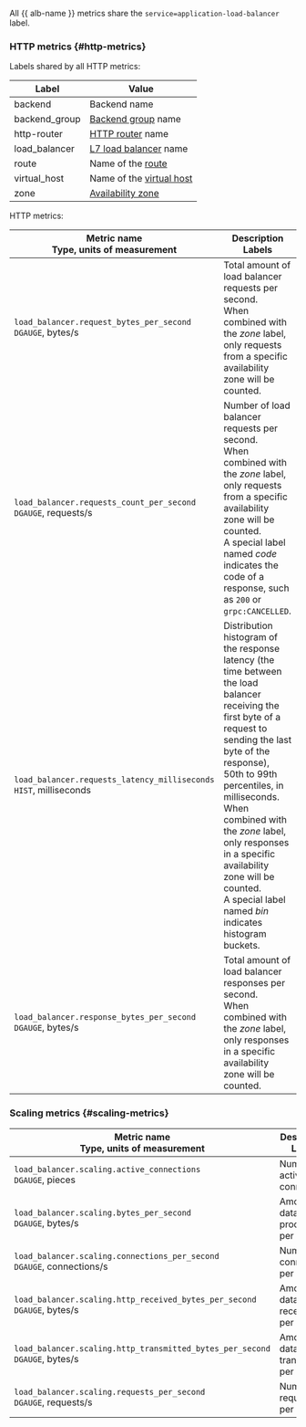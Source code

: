 All {{ alb-name }} metrics share the `service=application-load-balancer` label.

### HTTP metrics {#http-metrics}

Labels shared by all HTTP metrics:

| Label | Value |
| --- | --- |
| backend | Backend name |
| backend_group | [Backend group](../../../application-load-balancer/concepts/backend-group.md) name |
| http-router | [HTTP router](../../../application-load-balancer/concepts/http-router.md) name |
| load_balancer | [L7 load balancer](../../../application-load-balancer/concepts/application-load-balancer.md) name |
| route | Name of the [route](../../../application-load-balancer/concepts/http-router.md#routes) |
| virtual_host | Name of the [virtual host](../../../application-load-balancer/concepts/http-router.md#virtual-host) |
| zone | [Availability zone](../../../overview/concepts/geo-scope.md) |

HTTP metrics:

| Metric name<br>Type, units of measurement | Description<br>Labels |
| --- | --- |
| `load_balancer.request_bytes_per_second`<br>`DGAUGE`, bytes/s | Total amount of load balancer requests per second.<br>When combined with the *zone* label, only requests from a specific availability zone will be counted. |
| `load_balancer.requests_count_per_second`<br>`DGAUGE`, requests/s | Number of load balancer requests per second.<br>When combined with the *zone* label, only requests from a specific availability zone will be counted.<br>A special label named *code* indicates the code of a response, such as `200` or `grpc:CANCELLED`. |
| `load_balancer.requests_latency_milliseconds`<br>`HIST`, milliseconds | Distribution histogram of the response latency (the time between the load balancer receiving the first byte of a request to sending the last byte of the response), 50th to 99th percentiles, in milliseconds.<br>When combined with the *zone* label, only responses in a specific availability zone will be counted.<br>A special label named *bin* indicates histogram buckets. |
| `load_balancer.response_bytes_per_second`<br>`DGAUGE`, bytes/s | Total amount of load balancer responses per second.<br>When combined with the *zone* label, only responses in a specific availability zone will be counted. |

### Scaling metrics {#scaling-metrics}

| Metric name<br>Type, units of measurement | Description<br>Labels |
| --- | --- |
| `load_balancer.scaling.active_connections`<br>`DGAUGE`, pieces | Number of active connections |
| `load_balancer.scaling.bytes_per_second`<br>`DGAUGE`, bytes/s | Amount of data processed per second |
| `load_balancer.scaling.connections_per_second`<br>`DGAUGE`, connections/s | Number of connections per second |
| `load_balancer.scaling.http_received_bytes_per_second`<br>`DGAUGE`, bytes/s | Amount of data received per second |
| `load_balancer.scaling.http_transmitted_bytes_per_second`<br>`DGAUGE`, bytes/s | Amount of data transmitted per second |
| `load_balancer.scaling.requests_per_second`<br>`DGAUGE`, requests/s | Number of requests per second |
